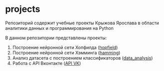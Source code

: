 # projects

Репозиторий содержит учебные проекты Крыжова Ярослава в области аналитики данных и программирования на Python

В данном репозитории представлены проекты:
1. Построение нейронной сети Хопфилда ([hopfield](https://github.com/YaroslavKryzhov/projects/tree/18fcbe3212cfa0d2111b585d9be4cea7a2e23a89/hopfield))
2. Построение нейронной сети Хэмминга ([hamming](https://github.com/YaroslavKryzhov/projects/tree/18fcbe3212cfa0d2111b585d9be4cea7a2e23a89/hamming))
3. Анализ датасета с построением классификаторов ([data_analysis](https://github.com/YaroslavKryzhov/projects/tree/18fcbe3212cfa0d2111b585d9be4cea7a2e23a89/data_analysis))
4. Работа с API Вконтакте ([API VK](https://github.com/YaroslavKryzhov/projects/tree/18fcbe3212cfa0d2111b585d9be4cea7a2e23a89/API%20VK))